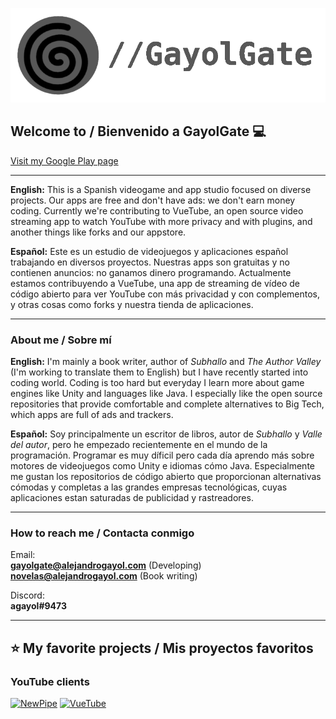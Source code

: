 <p align="center">
  <img width="600" src="/logo.png" alt="GayolGate logo">
</p>

## Welcome to / Bienvenido a GayolGate 💻

[Visit my Google Play page](https://play.google.com/store/apps/dev?id=6796294311676318741)

<hr>

**English:** This is a Spanish videogame and app studio focused on diverse projects. Our apps are free and don't have ads: we don't earn money coding. Currently we're contributing to VueTube, an open source video streaming app to watch YouTube with more privacy and with plugins, and another things like forks and our appstore.

**Español:** Este es un estudio de videojuegos y aplicaciones español trabajando en diversos proyectos. Nuestras apps son gratuitas y no contienen anuncios: no ganamos dinero programando. Actualmente estamos contribuyendo a VueTube, una app de streaming de vídeo de código abierto para ver YouTube con más privacidad y con complementos, y otras cosas como forks y nuestra tienda de aplicaciones.
<hr>

### About me / Sobre mí

**English:** I'm mainly a book writer, author of *Subhallo* and *The Author Valley* (I'm working to translate them to English) but I have recently started into coding world. Coding is too hard but everyday I learn more about game engines like Unity and languages like Java. I especially like the open source repositories that provide comfortable and complete alternatives to Big Tech, which apps are full of ads and trackers. <br />

**Español:** Soy principalmente un escritor de libros, autor de *Subhallo* y *Valle del autor*, pero he empezado recientemente en el mundo de la programación. Programar es muy díficil pero cada día aprendo más sobre motores de videojuegos como Unity e idiomas cómo Java. Especialmente me gustan los repositorios de código abierto que proporcionan alternativas cómodas y completas a las grandes empresas tecnológicas, cuyas aplicaciones estan saturadas de publicidad y rastreadores. <br/>
<hr>

### How to reach me / Contacta conmigo

Email:<br />
**gayolgate@alejandrogayol.com** (Developing) <br />
**novelas@alejandrogayol.com** (Book writing) <br />
  
Discord:<br />
**agayol#9473**<br />

<hr>

## ⭐️ My favorite projects / Mis proyectos favoritos

  ### YouTube clients
  
  [![NewPipe](https://github-readme-stats.vercel.app/api/pin/?username=TeamNewpipe&repo=Newpipe)](https://github.com/TeamNewPipe/NewPipe/)
  [![VueTube](https://github-readme-stats.vercel.app/api/pin/?username=VueTubeApp&repo=VueTube)](https://github.com/VueTubeApp/VueTube/)
